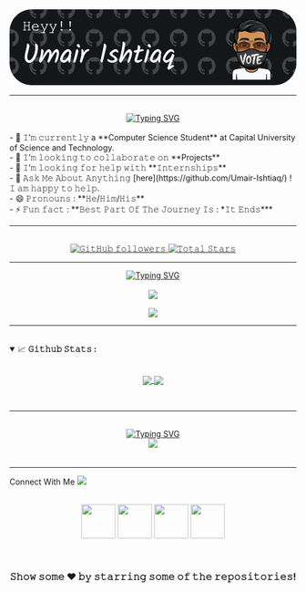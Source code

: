 <!--Header-->
<!-- reference = https://github.com/leviarista/github-profile-header-generator
-->
<div align="center" width="50">
    <a href="https://github.com/Umair-Ishtiaq">
      <img src="https://github.com/Umair-Ishtiaq/Umair-Ishtiaq/blob/main/image/github-header-image.png">
    </a>
  </div>

<hr>
  <br/>

<!--Typing SVG-->
</a>
<div align="center">
  <a href="https://github.com/Umair-Ishtiaq"><img src="https://readme-typing-svg.herokuapp.com?font=Fira+Code&duration=3000&pause=200&center=true&vCenter=true&width=435&lines=Computer+Scientist+;Web+Developer;Programmer" alt="Typing SVG" /></a></div>
<br>- 🔭 𝙸’𝚖 𝚌𝚞𝚛𝚛𝚎𝚗𝚝𝚕𝚢 a **Computer Science Student** at Capital University of Science and Technology.
<br>- 👯 𝙸’𝚖 𝚕𝚘𝚘𝚔𝚒𝚗𝚐 𝚝𝚘 𝚌𝚘𝚕𝚕𝚊𝚋𝚘𝚛𝚊𝚝𝚎 𝚘𝚗 **Projects**
<br>- 🤔 𝙸’𝚖 𝚕𝚘𝚘𝚔𝚒𝚗𝚐 𝚏𝚘𝚛 𝚑𝚎𝚕𝚙 𝚠𝚒𝚝𝚑 **𝙸𝚗𝚝𝚎𝚛𝚗𝚜𝚑𝚒𝚙𝚜**
<br>- 💬 𝙰𝚜𝚔 𝙼𝚎 𝙰𝚋𝚘𝚞𝚝 𝙰𝚗𝚢𝚝𝚑𝚒𝚗𝚐 [here](https://github.com/Umair-Ishtiaq/) ! 𝙸 𝚊𝚖 𝚑𝚊𝚙𝚙𝚢 𝚝𝚘 𝚑𝚎𝚕𝚙.
<br>- 😄 𝙿𝚛𝚘𝚗𝚘𝚞𝚗𝚜 : **𝙷𝚎/𝙷𝚒𝚖/𝙷𝚒𝚜**
<br>- ⚡ 𝙵𝚞𝚗 𝚏𝚊𝚌𝚝 : **𝙱𝚎𝚜𝚝 𝙿𝚊𝚛𝚝 𝙾𝚏 𝚃𝚑𝚎 𝙹𝚘𝚞𝚛𝚗𝚎𝚢 𝙸𝚜 : *𝙸𝚝 𝙴𝚗𝚍𝚜***

<hr><br>

<div align="center">
  
  <!--𝚙𝚛𝚘𝚏𝚒𝚕𝚎 𝚟𝚒𝚎𝚠𝚜-->
  <a href="https://github.com/Umair-Ishtiaq">
  </a>
      <!--Followers-->
      <a href="https://github.com/Umair-Ishtiaq">
        <img alt="𝙶𝚒𝚝𝙷𝚞𝚋 𝚏𝚘𝚕𝚕𝚘𝚠𝚎𝚛𝚜" src="https://img.shields.io/github/followers/Umair-Ishtiaq?style=social"> 
      </a>
        <!--Stars-->
      <a href="https://github.com/Umair-Ishtiaq">
        <img src="https://img.shields.io/github/stars/Umair-Ishtiaq?label=Stars" alt="𝚃𝚘𝚝𝚊𝚕 𝚂𝚝𝚊𝚛𝚜">
      </a>
    
</div>

<hr/>
<div>
  <p align="center">
    <a href="https://github.com/Umair-Ishtiaq"><img src="https://readme-typing-svg.demolab.com?font=Fira+Code&duration=2000&pause=500&center=true&vCenter=true&width=435&lines=Streaks+%26+Trophies" alt="Typing SVG" /></a>
  </p>
</div>

<div>

<!--Streaks-->
  <p align="center">
    <a>
      <img align="center" src="https://github-readme-streak-stats.herokuapp.com/?user=Umair-Ishtiaq&theme=dark&hide_border=true"/>
    </a>
  </p>
  
  <!--Trophies-->
  <p align="center">
    <a>
      <img align="center" src="https://github-profile-trophy.vercel.app/?username=Umair-Ishtiaq&theme=onestar&no-frame=true&no-bg=true"/>
    </a>
  </p>
</div>
<hr/>



<br/>


<details open="">
<summary>
  <g-emoji class="g-emoji" alias="chart_with_upwards_trend" fallback-src="https://github.githubassets.com/images/icons/emoji/unicode/1f4c8.png">📈</g-emoji>
  <strong>𝙶𝚒𝚝𝚑𝚞𝚋 𝚂𝚝𝚊𝚝𝚜 : </strong>
</summary>
<br>

<p align="center">
  <a href="https://github.com/Umair-Ishtiaq">
    <img align="center" src="https://github-readme-stats.vercel.app/api?username=Umair-Ishtiaq&show_icons=true&hide_border=true&title_color=94b4a4&amp&icon_color=FFFFFF&amp&text_color=FFFFFF&amp&bg_color=000000&count_private=true&include_all_commits=true"/>
  </a>
  <a href="https://github.com/Umair-Ishtiaq">
    <img align="center" height="195px" src="https://github-readme-stats.vercel.app/api/top-langs/?username=Umair-Ishtiaq&text_color=FFFFFF&bg_color=000000&title_color=94b4a4&langs_count=15&layout=compact&hide_border=true" />
  </a>
</p>
</details>
<br>

<hr/>
<br>
<div align="center">
    <a href="https://github.com/Umair-Ishtiaq">
        <img src="https://readme-typing-svg.herokuapp.com?font=Fira+Code&pause=1000&center=true&vCenter=true&width=430&lines=Skill+set" alt="Typing SVG" />
    </a>
</div>
<!-- tech stack -->
<!-- reference = https://github.com/tandpfun/skill-icons -->
<div align="center">
    <a href="https://github.com/Umair-Ishtiaq">
      <img src="https://skillicons.dev/icons?i=,c++,python,java,react,html,css,java,js,mysql,linux,github,visualstudio,vscode,bootstrap,jquery,linkedin,cs,java&perline=7" />
    </a>
</div>
<br>
<hr>  
<p>
<a target="_blank" rel="noopener noreferrer" </a>
</p>
  Connect With Me
  <a target="_blank">
    <img src="https://github.com/JayantGoel001/JayantGoel001/blob/master/GIF/Handshake.gif" height="25px" style="max-width:100%;">
  </a>
</h1>

<p align="center">
  <br>
  <a href="https://www.instagram.com/umair__raja_/" target="_blank">
    <code><img height="60" width="60" src="https://github.com/JayantGoel001/JayantGoel001/blob/master/SVG/instagram.svg"/></code></a>
    <a href="https://twitter.com/Umair__Raja_" target="_blank">
    <code><img height="60" width="60" src="https://github.com/JayantGoel001/JayantGoel001/blob/master/SVG/twitter.svg"/></code></a>
    <a href="https://www.facebook.com/umair.raja.7946281" target="_blank">
    <code><img height="60" width="60" src="https://github.com/JayantGoel001/JayantGoel001/blob/master/SVG/facebook.svg"/></code></a>
    <a href="https://www.linkedin.com/in/umair-raja-9a9978214/" target="_blank">
    <code><img height="60" width="60" src="https://github.com/JayantGoel001/JayantGoel001/blob/master/SVG/linkedin.svg"/></code>
  </a>    
</p>
<br/>

<div align="center">

### 𝚂𝚑𝚘𝚠 𝚜𝚘𝚖𝚎 ❤️ 𝚋𝚢 𝚜𝚝𝚊𝚛𝚛𝚒𝚗𝚐 𝚜𝚘𝚖𝚎 𝚘𝚏 𝚝𝚑𝚎 𝚛𝚎𝚙𝚘𝚜𝚒𝚝𝚘𝚛𝚒𝚎𝚜!

</div>

